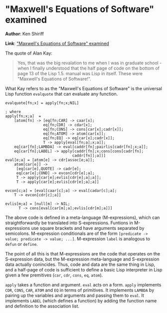 # "Maxwell's Equations of Software" examined
**Author**: Ken Shiriff

**Link**: ["Maxwell's Equations of Software" examined](http://www.righto.com/2008/07/maxwells-equations-of-software-examined.html)

 The quote of Alan Kay:
 > Yes, that was the big revalation to me when I was in graduate school - when I finally understood that the half page of code on the bottom of page 13 of the Lisp 1.5. manual was Lisp in itself. These were "Maxwell's Equations of Software!".

What Kay refers to as the "Maxwell's Equations of Software" is the universal Lisp function `evalquote` that can evaluate any function.

```M-expression
evalquote[fn;x] = apply[fn;x;NIL]

; where 
apply[fn;x;a]  =
    [atom[fn] -> [eq[fn;CAR] -> caar[x];
                 eq[fn;CDR] -> cdar[x];
                 eq[fn;CONS] -> cons[car[x];cadr[x]];
                 eq[fn;ATOM] -> atom[car[x]];
                 eq[fn;EQ] -> eq[car[x];cadr[x]];
                 T -> apply[eval[fn;a];x;a]];
    eq[car[fn];LAMBDA] -> eval[caddr[fn];pairlis[cadr[fn];x;a]];
    eq[car[fn];LABEL] -> apply[caddr[fn];x;cons[cons[cadr[fn];
                              caddr[fn]];a]]]
eval[e;a] = [atom[e] -> cdr[assoc[e;a]];
    atom[car[e]] ->
     [eq[car[e],QUOTE] -> cadr[e];
     eq[car[e];COND] -> evcon[cdr[e];a];
     T -> apply[car[e];evlis[cdr[e];a];a]];
     T -> apply[car[e];evlis[cdr[e];a];a]]

evcon[c;a] = [eval[caar[c];a] -> eval[cadar[c];a];
    T -> evcon[cdr[c];a]]

evlis[m;a] = [null[m] -> NIL;
      T -> cons[eval[car[m];a];evlis[cdr[m];a]]]
```

The above code is defined in a meta-language (M-expressions), which can straightforwardly be translated into S-expressions.
Funtions in M-expressions use square brackets and have arguments separated by semicolons.
M-expression conditionals are of the form `[predicate -> value; predicate -> value; ...]`.
M-expression `label` is analogous to `defun` or `define`.

The point of all this is that M-expressions are the code that operates on the S-expression data, but the M-expression meta-language and S-expression data actually conincides.
Thus, code and data are the same thing in Lisp, and a half-page of code is sufficient to define a basic Lisp interpreter in Lisp given a few premitives (`car`, `cdr`, `cons`, `eq`, `atom`).

`apply` takes a function and argument.
`eval` acts on a form.
`apply` implements `CDR`, `CONS`, `CAR`, `ATOM` and `EQ` in terms of primitives.
It implements `LAMBDA` by pairing up the variables and arguments and passing them to `eval`.
It implements `LABEL` (which defines a function) by adding the function name and definition to the association list.



